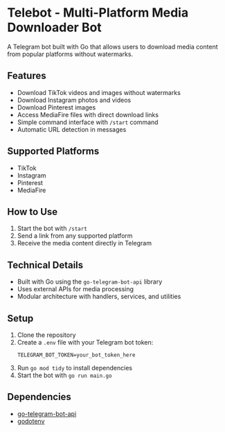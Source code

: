 # Telebot - Multi-Platform Media Downloader Bot

A Telegram bot built with Go that allows users to download media content from popular platforms without watermarks.

## Features
- Download TikTok videos and images without watermarks
- Download Instagram photos and videos
- Download Pinterest images
- Access MediaFire files with direct download links
- Simple command interface with `/start` command
- Automatic URL detection in messages

## Supported Platforms
- TikTok
- Instagram
- Pinterest
- MediaFire

## How to Use
1. Start the bot with `/start`
2. Send a link from any supported platform
3. Receive the media content directly in Telegram

## Technical Details
- Built with Go using the `go-telegram-bot-api` library
- Uses external APIs for media processing
- Modular architecture with handlers, services, and utilities

## Setup
1. Clone the repository
2. Create a `.env` file with your Telegram bot token:
   ```
   TELEGRAM_BOT_TOKEN=your_bot_token_here
   ```
3. Run `go mod tidy` to install dependencies
4. Start the bot with `go run main.go`

## Dependencies
- [go-telegram-bot-api](https://github.com/go-telegram-bot-api/telegram-bot-api)
- [godotenv](https://github.com/joho/godotenv)